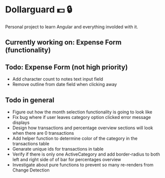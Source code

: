# Dollarguard :dollar: :lock: 

Personal project to learn Angular and everything involded with it.

## Currently working on: Expense Form (functionality)

## Todo: Expense Form (not high priority)
- Add character count to notes text input field
- Remove outline from date field when clicking away

## Todo in general
- Figure out how the month selection functionality is going to look like
- Fix bug where if user leaves category option clicked error message displays
- Design how transactions and percentage overview sections will look when there are 0 transactions
- Add helper function to determine color of the category in the transactions table
- Genarate unique ids for transactions in table
- Verify if there is only one ActiveCategory and add border-radius to both left and right side of of bar for percentages overview
- Investigate about pure functions to prevent so many re-renders from Change Detection